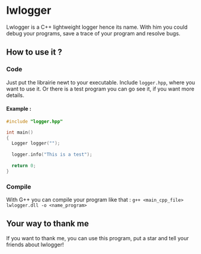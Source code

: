 # lwlogger

Lwlogger is a C++ lightweight logger hence its name. With him you could debug your programs, save a trace of your program and resolve bugs.

## How to use it ?

### Code

Just put the librairie newt to your executable. Include `logger.hpp`, where you want to use it. Or there is a test program you can go see it, if you want more details.

#### Example :
```cpp
#include "logger.hpp"

int main()
{
  Logger logger("");
  
  logger.info("This is a test");
  
  return 0;
}

```
### Compile

With G++ you can compile your program like that : `g++ <main_cpp_file> lwlogger.dll -o <name_program>`

## Your way to thank me
If you want to thank me, you can use this program, put a star and tell your friends about lwlogger!